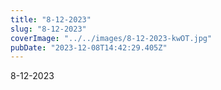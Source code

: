 ```yaml
---
title: "8-12-2023"
slug: "8-12-2023"
coverImage: "../../images/8-12-2023-kwOT.jpg"
pubDate: "2023-12-08T14:42:29.405Z"
---
```


8-12-2023
